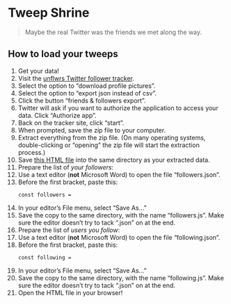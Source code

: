 # Tweep Shrine

> Maybe the real Twitter was the friends we met along the way.


## How to load your tweeps

1. Get your data!
  1. Visit the [unflwrs Twitter follower tracker](https://unflwrs.syfaro.com/).
  2. Select the option to “download profile pictures”.
  3. Select the option to “export json instead of csv”.
  4. Click the button “friends &amp; followers export”.
  5. Twitter will ask if you want to authorize the application to access your data. Click “Authorize app”.
  6. Back on the tracker site, click “start”.
  7. When prompted, save the zip file to your computer.
2. Extract everything from the zip file. (On many operating systems, double-clicking or “opening” the zip file will start the extraction process.)
3. Save [this HTML file](./shrine.html) into the same directory as your extracted data.
4. Prepare the list of *your followers*:
  1. Use a text editor (<strong>not</strong> Microsoft Word) to open the file “followers.json”.
  2. Before the first bracket, paste this: <pre><code>const followers = </code></pre>
  3. In your editor’s File menu, select “Save As...”
  4. Save the copy to the same directory, with the name “followers.js”. Make sure the editor doesn’t try to tack “.json” on at the end.
5. Prepare the list of *users you follow*:
  1. Use a text editor (<strong>not</strong> Microsoft Word) to open the file “following.json”.
  2. Before the first bracket, paste this: <pre><code>const following = </code></pre>
  3. In your editor’s File menu, select “Save As...”
  4. Save the copy to the same directory, with the name “following.js”. Make sure the editor doesn’t try to tack “.json” on at the end.
6. Open the HTML file in your browser!
